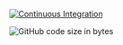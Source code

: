  
[![Continuous Integration](https://github.com/robozushi10/qiita_gha/actions/workflows/ct.yml/badge.svg)](https://github.com/robozushi10/qiita_gha/actions/workflows/ct.yml)

![GitHub code size in bytes](https://img.shields.io/github/languages/code-size/robozushi10/qiita_gha)

